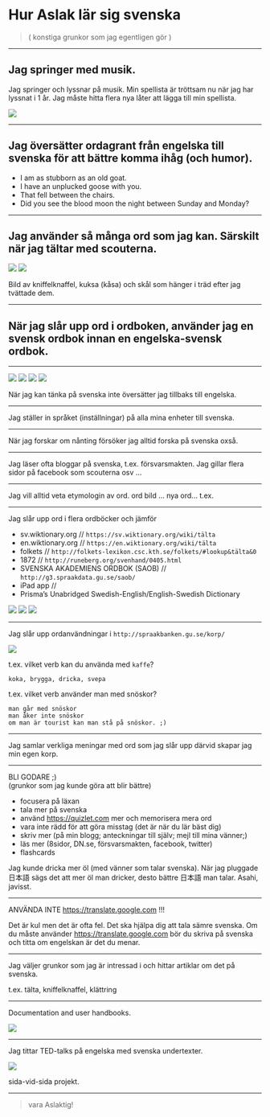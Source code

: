 <!-- 
title: Hur Aslak lär sig svenska
contributors: Aslak Arþursson, Ross DeMeyere 
revised: 2016-01-15 17:59 
notes: formatted as a post for aslak.se
 -->


# Hur Aslak lär sig svenska

> ( konstiga grunkor som jag egentligen gör )

---

## Jag springer med musik.

Jag springer och lyssnar på musik.
Min spellista är tröttsam nu när jag har lyssnat i 1 år.
Jag måste hitta flera nya låter att lägga till min spellista.

<img src="http://s3.demeyere.com/sv/spellista.png" />

---

## Jag översätter ordagrant från engelska till svenska för att bättre komma ihåg (och humor).

* I am as stubborn as an old goat.
* I have an unplucked goose with you.
* That fell between the chairs.
* Did you see the blood moon the night between Sunday and Monday?

---

## Jag använder så många ord som jag kan. Särskilt när jag tältar med scouterna.

<div class="feature-imagery-block feature-imagery-block-2 clearfix">
<img src="http://s3.demeyere.com/sv/2015-fall-camporee-messkit-instagram.jpg"/>
<img src="http://s3.demeyere.com/sv/2015-fall-camporee-site-instagram.jpg"/>
<!-- /feature-imagery-block --></div>

Bild av kniffelknaffel, kuksa (kåsa) och skål som hänger i träd efter jag tvättade dem.

---

## När jag slår upp ord i ordboken, använder jag en svensk ordbok innan en engelska-svensk ordbok.

---
<div class="feature-imagery-block feature-imagery-block-4 clearfix">
<img src="http://s3.demeyere.com/sv/temperatur.png"/>
<img src="http://s3.demeyere.com/sv/knoga-ordbok.png"/>
<img src="http://s3.demeyere.com/sv/forsvarsmakten-terrangorientering.png"/>
<img src="http://s3.demeyere.com/sv/scouterna-egen-o.png"/>
<!-- /feature-imagery-block --></div>

När jag kan tänka på svenska inte översätter jag tillbaks till engelska.
- - -
Jag ställer in språket (inställningar) på alla mina enheter till svenska.
- - -
När jag forskar om nånting försöker jag alltid forska på svenska oxså.
- - -
Jag läser ofta bloggar på svenska, t.ex. försvarsmakten.
Jag gillar flera sidor på facebook som scouterna osv ...
- - -
Jag vill alltid veta etymologin av ord. ord bild ... nya ord... t.ex.
- - -
Jag slår upp ord i flera ordböcker och jämför

* sv.wiktionary.org // `https://sv.wiktionary.org/wiki/tälta`
* en.wiktionary.org // `https://en.wiktionary.org/wiki/tälta`
* folkets // `http://folkets-lexikon.csc.kth.se/folkets/#lookup&tälta&0`
* 1872 // `http://runeberg.org/svenhand/0405.html`
* SVENSKA AKADEMIENS ORDBOK (SAOB) // `http://g3.spraakdata.gu.se/saob/`
* iPad app // 
* Prisma’s Unabridged Swedish-English/English-Swedish Dictionary

<div class="feature-imagery-block feature-imagery-block-3 clearfix">
<img src="http://s3.demeyere.com/sv/ordbok-app.png" />
<img src="http://s3.demeyere.com/sv/ordbok-screenshot.png" />
<img src="http://s3.demeyere.com/sv/prismas-ordbok.png" />
<!-- /feature-imagery-block --></div>

- - -
Jag slår upp ordanvändningar i `http://spraakbanken.gu.se/korp/`

<img src="http://s3.demeyere.com/sv/korp.png" />

t.ex. vilket verb kan du använda med `kaffe`?

    koka, brygga, dricka, svepa
    
t.ex. vilket verb använder man med snöskor?

    man går med snöskor
    man åker inte snöskor
    om man är tourist kan man stå på snöskor. ;)
    
- - -
Jag samlar verkliga meningar med ord som jag slår upp därvid skapar jag min egen korp.
- - -

BLI GODARE  ;)  
(grunkor som jag kunde göra att blir bättre)

* focusera på läxan
* tala mer på svenska
* använd <https://quizlet.com> mer och memorisera mera ord
* vara inte rädd för att göra misstag (det är när du lär bäst dig)
* skriv mer (på min blogg; anteckningar till själv; mejl till mina vänner;)
* läs mer (8sidor, DN.se, försvarsmakten, facebook, twitter)
* flashcards

Jag kunde dricka mer öl (med vänner som talar svenska). 
När jag pluggade 日本語 sägs det att mer öl man dricker, desto bättre 日本語 man talar. Asahi, javisst.

- - -

ANVÄNDA INTE <https://translate.google.com> !!!

Det är kul men det är ofta fel.
Det ska hjälpa dig att tala sämre svenska.
Om du måste använder <https://translate.google.com> bör du skriva på svenska och titta om engelskan är det du menar.

- - -

Jag väljer grunkor som jag är intressad i och hittar artiklar om det på svenska.

t.ex. tälta, kniffelknaffel, klättring

- - -
Documentation and user handbooks.

<img src="http://s3.demeyere.com/sv/iPhone5S-anvandahandbok.png" />

- - -

Jag tittar TED-talks på engelska med svenska undertexter.

<a href="http://www.ted.com/talks/matt_cutts_try_something_new_for_30_days#t-57943"><img src="http://s3.demeyere.com/sv/TED-with-subtitles-fpo.png" /></a>

sida-vid-sida projekt.

- - -

> vara Aslaktig!
<!-- Aslak-aktig -->
